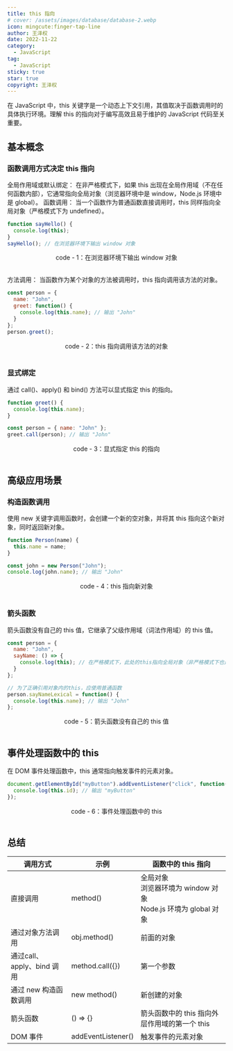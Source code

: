 ```yaml
---
title: this 指向
# cover: /assets/images/database/database-2.webp
icon: mingcute:finger-tap-line
author: 王泽权
date: 2022-11-22
category:
  - JavaScript
tag:
  - JavaScript
sticky: true
star: true
copyright: 王泽权
---
```


在 JavaScript 中，this 关键字是一个动态上下文引用，其值取决于函数调用时的具体执行环境。理解 this 的指向对于编写高效且易于维护的 JavaScript 代码至关重要。

## 基本概念
### 函数调用方式决定 this 指向
全局作用域或默认绑定： 在非严格模式下，如果 this 出现在全局作用域（不在任何函数内部），它通常指向全局对象（浏览器环境中是 window，Node.js 环境中是 global）。
函数调用： 当一个函数作为普通函数直接调用时，this 同样指向全局对象（严格模式下为 undefined）。

```javascript
function sayHello() {
  console.log(this);
}
sayHello(); // 在浏览器环境下输出 window 对象
```

<center>code - 1：在浏览器环境下输出 window 对象</center><br>

方法调用： 当函数作为某个对象的方法被调用时，this 指向调用该方法的对象。

```javascript
const person = {
  name: "John",
  greet: function() {
    console.log(this.name); // 输出 "John"
  }
};
person.greet();
```

<center>code - 2：this 指向调用该方法的对象</center><br>

### 显式绑定
通过 call()、apply() 和 bind() 方法可以显式指定 this 的指向。

```javascript
function greet() {
  console.log(this.name);
}

const person = { name: "John" };
greet.call(person); // 输出 "John"
```

<center>code - 3：显式指定 this 的指向</center><br>

## 高级应用场景
### 构造函数调用
使用 new 关键字调用函数时，会创建一个新的空对象，并将其 this 指向这个新对象，同时返回新对象。

```javascript
function Person(name) {
  this.name = name;
}

const john = new Person("John");
console.log(john.name); // 输出 "John"
```

<center>code - 4：this 指向新对象</center><br>

### 箭头函数
箭头函数没有自己的 this 值，它继承了父级作用域（词法作用域）的 this 值。

```javascript
const person = {
  name: "John",
  sayName: () => {
    console.log(this); // 在严格模式下，此处的this指向全局对象（非严格模式下也是如此）
  }
};

// 为了正确引用对象内的this，应使用普通函数
person.sayNameLexical = function() {
  console.log(this.name); // 输出 "John"
};
```

<center>code - 5：箭头函数没有自己的 this 值</center><br>

## 事件处理函数中的 this
在 DOM 事件处理函数中，this 通常指向触发事件的元素对象。

```javascript
document.getElementById("myButton").addEventListener("click", function() {
  console.log(this.id); // 输出 "myButton"
});
```

<center>code - 6：事件处理函数中的 this</center><br>

## 总结
| **调用方式** | **示例** | **函数中的 this 指向** |
| --- | --- | --- |
| 直接调用 | method() | 全局对象 <br> 浏览器环境为 window 对象 <br> Node.js 环境为 global 对象 |
| 通过对象方法调用 | obj.method() | 前面的对象 |
| 通过call、apply、bind 调用 | method.call({}) | 第一个参数 |
| 通过 new 构造函数调用 | new method() | 新创建的对象 |
| 箭头函数 | () => {} | 箭头函数中的 this 指向外层作用域的第一个 this |
| DOM 事件 | addEventListener() | 触发事件的元素对象 |

